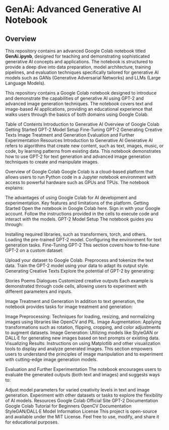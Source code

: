 # GenAi: Advanced Generative AI Notebook

## Overview

This repository contains an advanced Google Colab notebook titled **GenAi.ipynb**, designed for teaching and demonstrating sophisticated generative AI concepts and applications. The notebook is structured to provide a deep dive into data preparation, model architecture, training pipelines, and evaluation techniques specifically tailored for generative AI models such as GANs (Generative Adversarial Networks) and LLMs (Large Language Models).

This repository contains a Google Colab notebook designed to introduce and demonstrate the capabilities of generative AI using GPT-2 and advanced image generation techniques. The notebook covers text and image-based AI applications, providing an educational experience that walks users through the basics of both domains using Google Colab.

Table of Contents
Introduction to Generative AI
Overview of Google Colab
Getting Started
GPT-2 Model Setup
Fine-Tuning GPT-2
Generating Creative Texts
Image Treatment and Generation
Evaluation and Further Experimentation
Resources
Introduction to Generative AI
Generative AI refers to algorithms that create new content, such as text, images, music, or code, by learning patterns from existing data. This notebook demonstrates how to use GPT-2 for text generation and advanced image generation techniques to create and manipulate images.

Overview of Google Colab
Google Colab is a cloud-based platform that allows users to run Python code in a Jupyter notebook environment with access to powerful hardware such as GPUs and TPUs. The notebook explains:

The advantages of using Google Colab for AI development and experimentation.
Key features and limitations of the platform.
Getting Started
Open the notebook in Google Colab here.
Sign in with your Google account.
Follow the instructions provided in the cells to execute code and interact with the models.
GPT-2 Model Setup
The notebook guides you through:

Installing required libraries, such as transformers, torch, and others.
Loading the pre-trained GPT-2 model.
Configuring the environment for text generation tasks.
Fine-Tuning GPT-2
This section covers how to fine-tune GPT-2 on a custom dataset:

Upload your dataset to Google Colab.
Preprocess and tokenize the text data.
Train the GPT-2 model using your data to adapt its output style.
Generating Creative Texts
Explore the potential of GPT-2 by generating:

Stories
Poems
Dialogues
Customized creative outputs
Each example is demonstrated through code cells, allowing users to experiment with different parameters and inputs.

Image Treatment and Generation
In addition to text generation, the notebook provides tasks for image treatment and generation:

Image Preprocessing: Techniques for loading, resizing, and normalizing images using libraries like OpenCV and PIL.
Image Augmentation: Applying transformations such as rotation, flipping, cropping, and color adjustments to augment datasets.
Image Generation: Utilizing models like StyleGAN or DALL·E for generating new images based on text prompts or existing data.
Visualizing Results: Instructions on using Matplotlib and other visualization tools to display and analyze generated images.
This section empowers users to understand the principles of image manipulation and to experiment with cutting-edge image generation models.

Evaluation and Further Experimentation
The notebook encourages users to evaluate the generated outputs (both text and images) and suggests ways to:

Adjust model parameters for varied creativity levels in text and image generation.
Experiment with other datasets or tasks to explore the flexibility of AI models.
Resources
Google Colab Official Site
GPT-2 Documentation
Google Colab Tutorial for Beginners
OpenCV Documentation
StyleGAN/DALL·E Model Information
License
This project is open-source and available under the MIT License. Feel free to use, modify, and share it for educational purposes.
